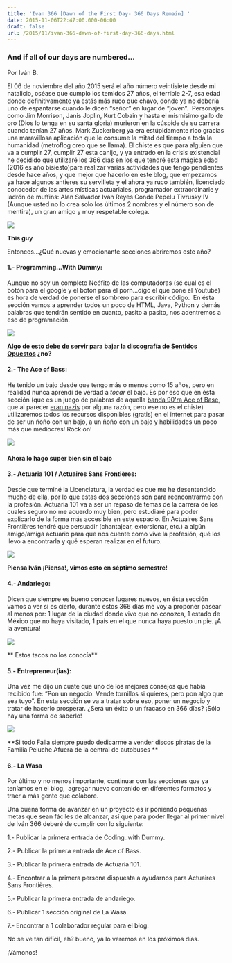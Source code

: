 ```yaml
---
title: 'Ivan 366 [Dawn of the First Day- 366 Days Remain] '
date: 2015-11-06T22:47:00.000-06:00
draft: false
url: /2015/11/ivan-366-dawn-of-first-day-366-days.html
---
```


  

### And if all of our days are numbered...

Por Iván B.

  

  

El 06 de noviembre del año 2015 será el año número veintisiete desde mi natalicio, oséase que cumplo los temidos 27 años, el terrible 2-7, esa edad donde definitivamente ya estás más ruco que chavo, donde ya no debería uno de espantarse cuando le dicen “señor” en lugar de “joven”.  Personajes como Jim Morrison, Janis Joplin, Kurt Cobain y hasta el mismísimo gallo de oro (Dios lo tenga en su santa gloria) murieron en la cúspide de su carrera cuando tenían 27 años. Mark Zuckerberg ya era estúpidamente rico gracias una maravillosa aplicación que le consume la mitad del tiempo a toda la humanidad (metroflog creo que se llama). El chiste es que para alguien que va a cumplir 27, cumplir 27 esta canijo, y ya entrado en la crisis existencial he decidido que utilizaré los 366 días en los que tendré esta mágica edad (2016 es año bisiesto)para realizar varias actividades que tengo pendientes desde hace años, y que mejor que hacerlo en este blog, que empezamos ya hace algunos antieres su servilleta y el ahora ya ruco también, licenciado conocedor de las artes místicas actuariales, programador extraordinarie y ladrón de muffins: Alan Salvador Iván Reyes Conde Pepelu Tivrusky IV (Aunque usted no lo crea solo los últimos 2 nombres y el número son de mentira), un gran amigo y muy respetable colega.

  

  

[![](http://4.bp.blogspot.com/-t1ZddiczGCE/VjwFousmjXI/AAAAAAAAHu8/vEtYc1DqmX4/s320/alan.jpg)](http://4.bp.blogspot.com/-t1ZddiczGCE/VjwFousmjXI/AAAAAAAAHu8/vEtYc1DqmX4/s1600/alan.jpg)

  

**This guy**

  

Entonces...¿Qué nuevas y emocionante secciones abriremos este año?

  

#### 1.- Programming...With Dummy:

  

Aunque no soy un completo Neófito de las computadoras (sé cual es el botón para el google y el botón para el porn...digo el que pone el Youtube) es hora de verdad de ponerse el sombrero para escribir código.  En ésta sección vamos a aprender todos un poco de HTML, Java, Python y demás palabras que tendrán sentido en cuanto, pasito a pasito, nos adentremos a eso de programación.

  

  

  

[![](http://1.bp.blogspot.com/-6QIKEPLyXoc/VjwLV6oU7cI/AAAAAAAAHvM/Fxo0iojxh1w/s320/code.jpg)](http://1.bp.blogspot.com/-6QIKEPLyXoc/VjwLV6oU7cI/AAAAAAAAHvM/Fxo0iojxh1w/s1600/code.jpg)

  

**Algo de esto debe de servir para bajar la discografía de [Sentidos Opuestos](https://www.youtube.com/watch?v=8k2GN568irc) ¿no?**

  

#### 2.- The Ace of Bass:

  

He tenido un bajo desde que tengo más o menos como 15 años, pero en realidad nunca aprendí de verdad a _tocar_ el bajo. Es por eso que en ésta sección (que es un juego de palabras de aquella [banda 90'ra Ace of Base](https://www.youtube.com/watch?v=d73tiBBzvFM), que al parecer [eran nazis](http://www.vice.com/es/read/el-pasado-nazi-secreto-de-ace-of-base) por alguna razón, pero ese no es el chiste)  utilizaremos todos los recursos disponibles (gratis) en el internet para pasar de ser un ñoño con un bajo, a un ñoño con un bajo y habilidades un poco más que mediocres! Rock on!

  

[![](http://1.bp.blogspot.com/-M0qR1ZOTcWM/VjwPEtgVJ6I/AAAAAAAAHvY/wlASSRcbL1E/s320/aiguit.jpg)](http://1.bp.blogspot.com/-M0qR1ZOTcWM/VjwPEtgVJ6I/AAAAAAAAHvY/wlASSRcbL1E/s1600/aiguit.jpg)

#### Ahora lo hago super bien sin el bajo

####   

#### 3.- Actuaria 101 / Actuaires Sans Frontières:

  

Desde que terminé la Licenciatura, la verdad es que me he desentendido mucho de ella, por lo que estas dos secciones son para reencontrarme con la profesión. Actuaria 101 va a ser un repaso de temas de la carrera de los cuales seguro no me acuerdo muy bien, pero estudiaré para poder explicarlo de la forma más accesible en este espacio. En Actuaires Sans Frontières tendré que persuadir (chantajear, extorsionar, etc.) a algún amigo/amiga actuario para que nos cuente como vive la profesión, qué los llevo a encontrarla y qué esperan realizar en el futuro.

  

[![](http://1.bp.blogspot.com/-pqWi9d6qidM/VjwRwZrVrkI/AAAAAAAAHvk/6requwBxBiI/s320/wut.jpg)](http://1.bp.blogspot.com/-pqWi9d6qidM/VjwRwZrVrkI/AAAAAAAAHvk/6requwBxBiI/s1600/wut.jpg)

**Piensa Iván ¡Piensa!, vimos esto en séptimo semestre!**

  

#### 4.- Andariego:

Dicen que siempre es bueno conocer lugares nuevos, en ésta sección vamos a ver si es cierto, durante estos 366 días me voy a proponer pasear al menos por: 1 lugar de la ciudad donde vivo que no conozca, 1 estado de México que no haya visitado, 1 país en el que nunca haya puesto un pie. ¡A la aventura!

  

[![](http://3.bp.blogspot.com/-dIqlRBMsWTA/VjwS3aIV__I/AAAAAAAAHvw/T3FpjSy8rSk/s320/Taqueria_Ciudad_de_M%25C3%25A9xico.JPG)](http://3.bp.blogspot.com/-dIqlRBMsWTA/VjwS3aIV__I/AAAAAAAAHvw/T3FpjSy8rSk/s1600/Taqueria_Ciudad_de_M%25C3%25A9xico.JPG)

  

** Estos tacos no los conocía**

#### 5.- Entrepreneur(ias):

  

Una vez me dijo un cuate que uno de los mejores consejos que había recibido fue: “Pon un negocio. Vende tornillos si quieres, pero pon algo que sea tuyo”. En esta sección se va a tratar sobre eso, poner un negocio y tratar de hacerlo prosperar. ¿Será un éxito o un fracaso en 366 días? ¡Sólo hay una forma de saberlo!

  

[![](http://1.bp.blogspot.com/-48sF1XOqQuI/VjwUuO1zhgI/AAAAAAAAHv8/4e_KlV5_x98/s320/business.jpg)](http://1.bp.blogspot.com/-48sF1XOqQuI/VjwUuO1zhgI/AAAAAAAAHv8/4e_KlV5_x98/s1600/business.jpg)

  

**Si todo Falla siempre puedo dedicarme a vender discos piratas de la Familia Peluche Afuera de la central de autobuses **

####   

#### 6.- La Wasa

  

Por último y no menos importante, continuar con las secciones que ya teníamos en el blog,  agregar nuevo contenido en diferentes formatos y traer a más gente que colabore.

  

  

Una buena forma de avanzar en un proyecto es ir poniendo pequeñas metas que sean fáciles de alcanzar, así que para poder llegar al primer nivel de Iván 366 deberé de cumplir con lo siguiente:

  

1.- Publicar la primera entrada de Coding..with Dummy.

2.- Publicar la primera entrada de Ace of Bass.

3.- Publicar la primera entrada de Actuaria 101.

4.- Encontrar a la primera persona dispuesta a ayudarnos para Actuaires Sans Frontières.

5.- Publicar la primera entrada de andariego.

6.- Publicar 1 sección original de La Wasa.

7.- Encontrar a 1 colaborador regular para el blog.

  

No se ve tan difícil, eh? bueno, ya lo veremos en los próximos días.

  

¡Vámonos!